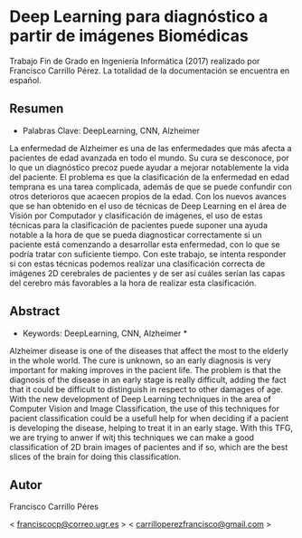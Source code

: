 # Deep Learning para diagnóstico a partir de imágenes Biomédicas

Trabajo Fin de Grado en Ingeniería Informática (2017) realizado por Francisco Carrillo Pérez. La totalidad de la documentación se encuentra en español.

## Resumen

* Palabras Clave: DeepLearning, CNN, Alzheimer

La enfermedad de Alzheimer es una de las enfermedades que más afecta a pacientes de edad avanzada en todo el mundo. Su cura se desconoce, por lo que un diagnóstico precoz puede ayudar a mejorar notablemente la vida del paciente. El problema es que la clasificación de la enfermedad en edad temprana es una tarea complicada, además de que se puede confundir con otros deterioros que acaecen propios de la edad. Con los nuevos avances que se han obtenido en el uso de técnicas de Deep Learning en el área de Visión por Computador y clasificación de imágenes, el uso de estas técnicas para la clasificación de pacientes puede suponer una ayuda notable a la hora de que se pueda diagnosticar correctamente si un paciente está comenzando a desarrollar esta enfermedad, con lo que se podría tratar con suficiente tiempo. Con este trabajo, se intenta responder si con estas técnicas podemos realizar una clasificación correcta de imágenes 2D cerebrales de pacientes y de ser así cuáles serían las capas del cerebro más favorables a la hora de realizar esta clasificación.

## Abstract

* Keywords: DeepLearning, CNN, Alzheimer *

Alzheimer disease is one of the diseases that affect the most to the elderly in the whole world. The cure is unknown, so an early diagnosis is very important for making improves in the pacient life. The problem is that the diagnosis of the disease in an early stage is really difficult, adding the fact that it could be difficult to distinguish in respect to other damages of age. With the new development of Deep Learning techniques in the area of Computer Vision and Image Classification, the use of this techniques for pacient classification could be a usefull help for when deciding if a pacient is developing the disease, helping to treat it in an early stage. With this TFG, we are trying to anwer if witj this techniques we can make a good classification of 2D brain images of pacientes and if so, which are the best slices of the brain for doing this classification.

## Autor

Francisco Carrillo Péres

< franciscocp@correo.ugr.es >
< carrilloperezfrancisco@gmail.com >
